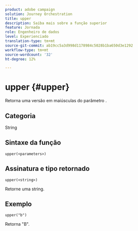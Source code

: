 ```yaml
---
product: adobe campaign
solution: Journey Orchestration
title: upper
description: Saiba mais sobre a função superior
feature: Jornada
role: Engenheiro de dados
level: Experienciado
translation-type: tm+mt
source-git-commit: ab19cc5a3d998d1178984c5028b1ba650d3e1292
workflow-type: tm+mt
source-wordcount: '32'
ht-degree: 12%

---
```



# upper {#upper}

Retorna uma versão em maiúsculas do parâmetro .

## Categoria

String

## Sintaxe da função

`upper(<parameters>)`

## Assinatura e tipo retornado

`upper(<string>)`

Retorne uma string.

## Exemplo

`upper("b")`

Retorna &quot;B&quot;.
